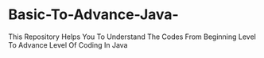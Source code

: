 # Basic-To-Advance-Java-
This Repository Helps You To Understand The Codes From Beginning Level To Advance Level Of Coding In Java 
